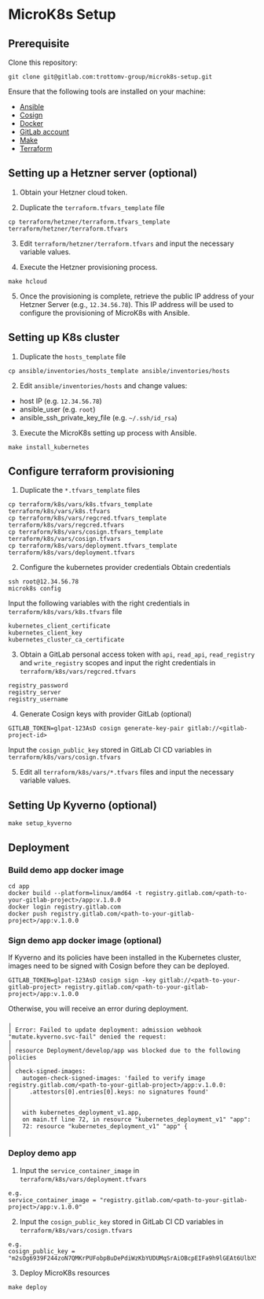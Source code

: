 # MicroK8s Setup

## Prerequisite

Clone this repository:
```shell
git clone git@gitlab.com:trottomv-group/microk8s-setup.git
```
Ensure that the following tools are installed on your machine:

- [Ansible](https://www.ansible.com/)
- [Cosign](https://docs.sigstore.dev/signing/quickstart/)
- [Docker](https://docs.docker.com/build/cloud/)
- [GitLab account](https://gitlab.com)
- [Make](https://www.gnu.org/software/make/)
- [Terraform](https://developer.hashicorp.com/terraform?product_intent=terraform)

## Setting up a Hetzner server (optional)

1. Obtain your Hetzner cloud token.

2. Duplicate the `terraform.tfvars_template` file
```shell
cp terraform/hetzner/terraform.tfvars_template terraform/hetzner/terraform.tfvars
```

3. Edit `terraform/hetzner/terraform.tfvars` and input the necessary variable values.

4. Execute the Hetzner provisioning process.
```shell
make hcloud
```

5. Once the provisioning is complete, retrieve the public IP address of your Hetzner Server (e.g., `12.34.56.78`). This IP address will be used to configure the provisioning of MicroK8s with Ansible.

## Setting up K8s cluster

1. Duplicate the `hosts_template` file
```shell
cp ansible/inventories/hosts_template ansible/inventories/hosts
```

2. Edit `ansible/inventories/hosts` and change values:
- host IP (e.g. `12.34.56.78`)
- ansible_user (e.g. `root`)
- ansible_ssh_private_key_file (e.g. `~/.ssh/id_rsa`)

3. Execute the MicroK8s setting up process with Ansible.
```shell
make install_kubernetes
```

## Configure terraform provisioning

1. Duplicate the `*.tfvars_template` files
```shell
cp terraform/k8s/vars/k8s.tfvars_template terraform/k8s/vars/k8s.tfvars
cp terraform/k8s/vars/regcred.tfvars_template terraform/k8s/vars/regcred.tfvars
cp terraform/k8s/vars/cosign.tfvars_template terraform/k8s/vars/cosign.tfvars
cp terraform/k8s/vars/deployment.tfvars_template terraform/k8s/vars/deployment.tfvars
```

2. Configure the kubernetes provider credentials
Obtain credentials
```shell
ssh root@12.34.56.78
microk8s config
```
Input the following variables with the right credentials in `terraform/k8s/vars/k8s.tfvars` file
```
kubernetes_client_certificate
kubernetes_client_key
kubernetes_cluster_ca_certificate
```

3. Obtain a GitLab personal access token with `api`, `read_api`, `read_registry` and `write_registry` scopes and input the right credentials in `terraform/k8s/vars/regcred.tfvars`
```
registry_password
registry_server
registry_username
```

4. Generate Cosign keys with provider GitLab (optional)
```shell
GITLAB_TOKEN=glpat-123AsD cosign generate-key-pair gitlab://<gitlab-project-id>
```
Input the `cosign_public_key` stored in GitLab CI CD variables in `terraform/k8s/vars/cosign.tfvars`

5. Edit all `terraform/k8s/vars/*.tfvars` files and input the necessary variable values.

## Setting Up Kyverno (optional)

```shell
make setup_kyverno
```

## Deployment

### Build demo app docker image

```shell
cd app
docker build --platform=linux/amd64 -t registry.gitlab.com/<path-to-your-gitlab-project>/app:v.1.0.0
docker login registry.gitlab.com
docker push registry.gitlab.com/<path-to-your-gitlab-project>/app:v.1.0.0
```

### Sign demo app docker image (optional)

If Kyverno and its policies have been installed in the Kubernetes cluster, images need to be signed with Cosign before they can be deployed.

```shell
GITLAB_TOKEN=glpat-123AsD cosign sign -key gitlab://<path-to-your-gitlab-project> registry.gitlab.com/<path-to-your-gitlab-project>/app:v.1.0.0
```

Otherwise, you will receive an error during deployment.

```error
╷
│ Error: Failed to update deployment: admission webhook "mutate.kyverno.svc-fail" denied the request:
│
│ resource Deployment/develop/app was blocked due to the following policies
│
│ check-signed-images:
│   autogen-check-signed-images: 'failed to verify image registry.gitlab.com/<path-to-your-gitlab-project>/app:v.1.0.0:
│     .attestors[0].entries[0].keys: no signatures found'
│
│
│   with kubernetes_deployment_v1.app,
│   on main.tf line 72, in resource "kubernetes_deployment_v1" "app":
│   72: resource "kubernetes_deployment_v1" "app" {
│
```

### Deploy demo app

1. Input the `service_container_image` in `terraform/k8s/vars/deployment.tfvars`
```
e.g.
service_container_image = "registry.gitlab.com/<path-to-your-gitlab-project>/app:v.1.0.0"
```

2. Input the `cosign_public_key` stored in GitLab CI CD variables in `terraform/k8s/vars/cosign.tfvars`
```
e.g.
cosign_public_key = "m2sOg6939F244zoN7QMKrPUFobpBuDePdiWzKbYUDUMqSrAiOBcpEIFa9h9lGEAt6UlbX5NvTRYpdXoBCI08S8X3ttyRSgQCWVLzY7aDiGrjYh3NJBbVvXKYD7/bKBtIbVkYq3LCgS6wTFE4DhxnQUXgySOY=="
```

3. Deploy MicroK8s resources
```shell
make deploy
```
